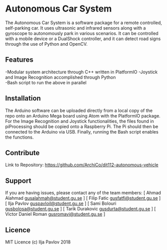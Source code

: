 Autonomous Car System
========
The Autonomous Car System is a software package for a remote controlled, self-parking car. It uses ultrasonic and infrared sensors along with a gyroscope to autonomously park in various scenarios. It can be controlled with a mobile device or a DualShock controller, and it can detect road signs through the use of Python and OpenCV.

Features
--------
-Modular system architecture through C++ written in PlatformIO
-Joystick and Image Recognition accomplished through Python  
-Bash script to run the above in parallel

Installation
------------
The Arduino software can be uploaded directly from a local copy of the repo onto an Arduino Mega board using Atom with the PlatformIO package. 
For the Image Recognition and Joystick functionalities, the files found in piProcessing should be copied onto a Raspberry Pi. The Pi should then be connected to the Arduino via USB. Finally, running the Bash script enables the functions.

Contribute
----------
Link to Repository:
https://github.com/ArchiCo/dit112-autonomous-vehicle

Support
-------
If you are having issues, please contact any of the team members:
[ Ahmad Alahmad        gusalahmah@student.gu.se ]
[ Filip Fatic          gusfatfi@student.gu.se   ]
[ Ilja Pavlov          guspavloil@student.gu.se ]
[ Sami Bolouri         gusbolosa@student.gu.se  ]
[ Tarik Durakovic      gusdurta@student.gu.se   ]
[ Victor Daniel Roman  gusromavi@student.gu.se  ]

Licence
-------
MIT Licence (c) Ilja Pavlov 2018
